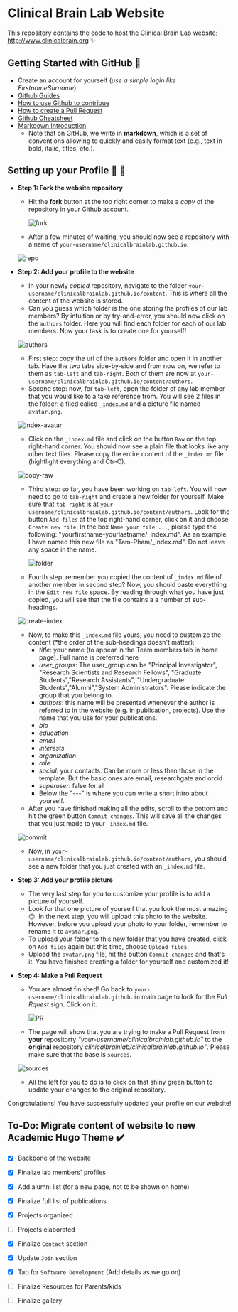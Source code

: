 # Clinical Brain Lab Website

This repository contains the code to host the Clinical Brain Lab website: http://www.clinicalbrain.org ✨

## Getting Started with GitHub :memo:
- Create an account for yourself (*use a simple login like FirstnameSurname*)
- [Github Guides](https://guides.github.com/)
- [How to use Github to contribue](https://neurokit2.readthedocs.io/en/latest/contributing/contributing.html#how-to-use-github-to-contribute)
- [How to create a Pull Request](https://www.earthdatascience.org/courses/intro-to-earth-data-science/git-github/github-collaboration/how-to-submit-pull-requests-on-github/)
- [Github Cheatsheet](https://github.com/tiimgreen/github-cheat-sheet)
- [Markdown Introduction](https://guides.github.com/features/mastering-markdown/)
  - Note that on GitHub, we write in **markdown**, which is a set of conventions allowing to quickly and easily format text (e.g., text in bold, italic, titles, etc.).


## Setting up your Profile :woman: :man:

- **Step 1: Fork the website repository**
  - Hit the **fork** button at the top right corner to make a *copy* of the repository in your Github account.

    ![fork](https://github.com/RealityBending/Onboarding/blob/master/img/fork-repo.png)

   -  After a few minutes of waiting, you should now see a repository with a name of `your-username/clinicalbrainlab.github.io`.
   
   ![repo](https://github.com/ClinicalBrainLab/clinicalbrainlab.github.io/tree/sources/static/media/Onboarding_Media/your_repo.png)

 - **Step 2: Add your profile to the website**
   - In your newly *copied* repository, navigate to the folder `your-username/clinicalbrainlab.github.io/content`. This is where all the content of the website is stored.
   - Can you guess which folder is the one storing the profiles of our lab members? By intuition or by try-and-error, you should now click on the `authors` folder. Here you will find each folder for each of our lab members. Now your task is to create one for yourself!
   
   ![authors](https://github.com/ClinicalBrainLab/clinicalbrainlab.github.io/tree/sources/static/media/Onboarding_Mediaupdate_authors.png)
   
   - First step: copy the url of the `authors` folder and open it in another tab. Have the two tabs side-by-side and from now on, we refer to them as `tab-left` and `tab-right`. Both of them are now at `your-username/clinicalbrainlab.github.io/content/authors`.
   - Second step: now, for `tab-left`, open the folder of any lab member that you would like to a take reference from. You will see 2 files in the folder: a filed called `_index.md` and a picture file named `avatar.png`. 
   
   ![index-avatar](https://github.com/ClinicalBrainLab/clinicalbrainlab.github.io/tree/sources/static/media/Onboarding_Media/index_and_avatar.png)
   
   - Click on the `_index.md` file and click on the button `Raw` on the top right-hand corner. You should now see a plain file that looks like any other text files. Please copy the entire content of the `_index.md` file (hightlight everything and Ctr-C).
   
   ![copy-raw](https://github.com/ClinicalBrainLab/clinicalbrainlab.github.io/tree/sources/static/media/Onboarding_Media/copy_raw.png)
   
   - Third step: so far, you have been working on `tab-left`. You will now need to go to `tab-right` and create a new folder for yourself. Make sure that `tab-right` is at `your-username/clinicalbrainlab.github.io/content/authors`. Look for the button `Add files` at the top right-hand corner, click on it and choose `Create new file`. In the box `Name your file ...`, please type the following: "yourfirstname-yourlastname/_index.md". As an example, I have named this new file as "Tam-Pham/_index.md". Do not leave any space in the name. 
 
      ![folder](https://github.com/RealityBending/Onboarding/blob/master/img/create-folder.PNG) 
 
   - Fourth step: remember you copied the content of `_index.md` file of another member in second step? Now, you should paste everything in the `Edit new file` space. By reading through what you have just copied, you will see that the file contains a a number of sub-headings.
   
   ![create-index](https://github.com/ClinicalBrainLab/clinicalbrainlab.github.io/tree/sources/static/media/Onboarding_Media/create_index.png)
   
   - Now, to make this `_index.md` file yours, you need to customize the content (*the order of the sub-headings doesn't matter):
        - *title*: your name (to appear in the Team members tab in home page). Full name is preferred here
        - *user_groups*: The user_group can be "Principal Investigator", "Research Scientists and Research Fellows", "Graduate Students","Research Assistants", "Undergraduate Students","Alumni","System Administrators". Please indicate the group that you belong to. 
        - *authors*: this name will be presented whenever the author is referred to in the website (e.g. in publication, projects). Use the name that you use for your publications.
        - *bio*
        - *education*
        - *email*
        - *interests*
        - *organization*
        - *role*
        - *social*: your contacts. Can be more or less than those in the template. But the basic ones are email, researchgate and orcid
        - *superuser*: false for all
        - Below the "---" is where you can write a short intro about yourself.
    - After you have finished making all the edits, scroll to the bottom and hit the green button `Commit changes`. This will save all the changes that you just made to your `_index.md` file.
    
    ![commit](https://github.com/ClinicalBrainLab/clinicalbrainlab.github.io/tree/sources/static/media/Onboarding_Media/commit_change.png)
    
    - Now, in `your-username/clinicalbrainlab.github.io/content/authors`, you should see a new folder that you just created with an `_index.md` file.
  - **Step 3: Add your profile picture**
    - The very last step for you to customize your profile is to add a picture of yourself.
    - Look for that one picture of yourself that you look the most amazing 😊. In the next step, you will upload this photo to the website. However, before you upload your photo to your folder, remember to rename it to `avatar.png`.
    - To upload your folder to this new folder that you have created, click on `Add files` again but this time, choose `Upload files`. 
    - Upload the `avatar.png` file, hit the button `Commit changes` and that's it. You have finished creating a folder for yourself and customized it!

  - **Step 4: Make a Pull Request**
    - You are almost finished! Go back to `your-username/clinicalbrainlab.github.io` main page to look for the *Pull Rquest* sign. Click on it.

      ![PR](https://github.com/ClinicalBrainLab/clinicalbrainlab.github.io/tree/sources/static/media/Onboarding_Media/create_pr.png)

    - The page will show that you are trying to make a Pull Request from **your** repositorty *"your-username/clinicalbrainlab.github.io"* to the **original** repository *clinicalbrainlab/clinicalbrainlab.github.io"*. Please make sure that the base is `sources`.
    
    ![sources](https://github.com/ClinicalBrainLab/clinicalbrainlab.github.io/tree/sources/static/media/Onboarding_Media/base_source.png)
    
    - All the left for you to do is to click on that shiny green button to update your changes to the original repository.

Congratulations! You have successfully updated your profile on our website!



## To-Do: Migrate content of website to new Academic Hugo Theme :heavy_check_mark:

- [x] Backbone of the website
- [x] Finalize lab members' profiles
- [x] Add alumni list (for a new page, not to be shown on home)
- [x] Finalize full list of publications
- [x] Projects organized
- [ ] Projects elaborated
- [x] Finalize `Contact` section
- [x] Update `Join` section
- [x] Tab for `Software Development` (Add details as we go on)
- [ ] Finalize Resources for Parents/kids
- [ ] Finalize gallery

